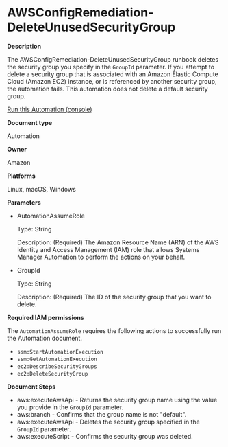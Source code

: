 # AWSConfigRemediation\-DeleteUnusedSecurityGroup<a name="automation-aws-delete-ec2-security-group"></a>

**Description**

The AWSConfigRemediation\-DeleteUnusedSecurityGroup runbook deletes the security group you specify in the `GroupId` parameter\. If you attempt to delete a security group that is associated with an Amazon Elastic Compute Cloud \(Amazon EC2\) instance, or is referenced by another security group, the automation fails\. This automation does not delete a default security group\.

[Run this Automation \(console\)](https://console.aws.amazon.com/systems-manager/automation/execute/AWSConfigRemediation-DeleteUnusedSecurityGroup)

**Document type**

Automation

**Owner**

Amazon

**Platforms**

Linux, macOS, Windows

**Parameters**
+ AutomationAssumeRole

  Type: String

  Description: \(Required\) The Amazon Resource Name \(ARN\) of the AWS Identity and Access Management \(IAM\) role that allows Systems Manager Automation to perform the actions on your behalf\.
+ GroupId

  Type: String

  Description: \(Required\) The ID of the security group that you want to delete\.

**Required IAM permissions**

The `AutomationAssumeRole` requires the following actions to successfully run the Automation document\.
+ `ssm:StartAutomationExecution`
+ `ssm:GetAutomationExecution`
+ `ec2:DescribeSecurityGroups`
+ `ec2:DeleteSecurityGroup`

**Document Steps**
+ aws:executeAwsApi \- Returns the security group name using the value you provide in the `GroupId` parameter\.
+ aws:branch \- Confirms that the group name is not "default"\.
+ aws:executeAwsApi \- Deletes the security group specified in the `GroupId` parameter\.
+ aws:executeScript \- Confirms the security group was deleted\.